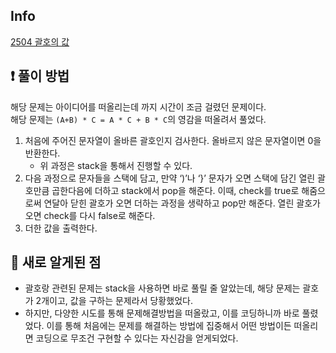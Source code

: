 ## Info
<a href="https://www.acmicpc.net/problem/2504" rel="nofollow">2504 괄호의 값</a>

## ❗ 풀이 방법

해당 문제는 아이디어를 떠올리는데 까지 시간이 조금 걸렸던 문제이다. <br>
해당 문제는 `(A+B) * C = A * C + B * C`의 영감을 떠올려서 풀었다.

1. 처음에 주어진 문자열이 올바른 괄호인지 검사한다. 올바르지 않은 문자열이면 0을 반환한다.
    - 위 과정은 stack을 통해서 진행할 수 있다.
2. 다음 과정으로 문자들을 스택에 담고, 만약 ‘)’나 ‘}’ 문자가 오면 스택에 담긴 열린 괄호만큼 곱한다음에 더하고 stack에서 pop을 해준다. 이때, check를 true로 해줌으로써 연달아 닫힌 괄호가 오면 더하는 과정을 생략하고 pop만 해준다. 열린 괄호가 오면 check를 다시 false로 해준다.
3. 더한 값을 출력한다.

## 🙂 새로 알게된 점

* 괄호랑 관련된 문제는 stack을 사용하면 바로 풀릴 줄 알았는데, 해당 문제는 괄호가 2개이고, 값을 구하는 문제라서 당황했었다.
* 하지만, 다양한 시도를 통해 문제해결방법을 떠올랐고, 이를 코딩하니까 바로 풀렸었다. 이를 통해 처음에는 문제를 해결하는 방법에 집중해서 어떤 방법이든 떠올리면 코딩으로 무조건 구현할 수 있다는 자신감을 얻게되었다.
